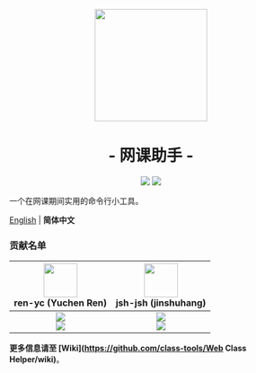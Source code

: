 <p align="center">
<img src="https://ren-yc.github.io/assets/ClassTools/WCH_big.png" width="200">
</p>

<h1 align="center">- 网课助手 -</h1>

<p align="center">
<img src="https://img.shields.io/github/v/release/class-tools/Web-Class-Helper.svg?logo=iCloud">
<img src="https://img.shields.io/badge/support-Windows%208%20+-blue?logo=Windows">
</p>

一个在网课期间实用的命令行小工具。

[English](./README.md) | **简体中文**

### 贡献名单

| <img src="https://avatars.githubusercontent.com/u/53416099?v=4" width="60px"></br> ren-yc (Yuchen Ren) | <img src="https://avatars.githubusercontent.com/u/68993466?v=4" width="60px"></br> jsh-jsh (jinshuhang) |
| :---: | :---: |
| ![](https://shields.io/badge/Coding-green?logo=visual-studio-code&style=for-the-badge)<br>![](https://shields.io/badge/BugTester-yellow?logo=open-bug-bounty&style=for-the-badge) | ![](https://shields.io/badge/Coding-green?logo=visual-studio-code&style=for-the-badge)<br>![](https://shields.io/badge/BugTester-yellow?logo=open-bug-bounty&style=for-the-badge) |

**更多信息请至 [Wiki](https://github.com/class-tools/Web Class Helper/wiki)**。
